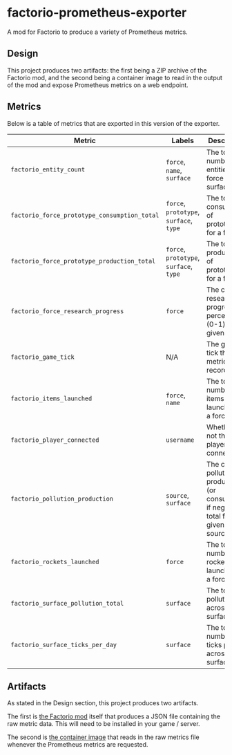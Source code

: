 # factorio-prometheus-exporter

A mod for Factorio to produce a variety of Prometheus metrics.

## Design

This project produces two artifacts: the first being a ZIP archive of the
Factorio mod, and the second being a container image to read in the output of
the mod and expose Prometheus metrics on a web endpoint.

## Metrics

Below is a table of metrics that are exported in this version of the exporter.

| Metric                                       | Labels                                  | Description                                                                             |
| -------------------------------------------- | --------------------------------------- | --------------------------------------------------------------------------------------- |
| `factorio_entity_count`                      | `force`, `name`, `surface`              | The total number of entities for a force on a surface.                                  |
| `factorio_force_prototype_consumption_total` | `force`, `prototype`, `surface`, `type` | The total consumption of prototypes for a force.                                        |
| `factorio_force_prototype_production_total`  | `force`, `prototype`, `surface`, `type` | The total production of prototypes for a force.                                         |
| `factorio_force_research_progress`           | `force`                                 | The current research progress percentage (0-1) for a given force.                       |
| `factorio_game_tick`                         | N/A                                     | The game tick the metrics were recorded at.                                             |
| `factorio_items_launched`                    | `force`, `name`                         | The total number of items launched for a force.                                         |
| `factorio_player_connected`                  | `username`                              | Whether or not the player is connected.                                                 |
| `factorio_pollution_production`              | `source`, `surface`                     | The current pollution production (or consumption if negative) total for a given source. |
| `factorio_rockets_launched`                  | `force`                                 | The total number of rockets launched for a force.                                       |
| `factorio_surface_pollution_total`           | `surface`                               | The total pollution across the surface.                                                 |
| `factorio_surface_ticks_per_day`             | `surface`                               | The total number of ticks per day across the surface.                                   |

## Artifacts

As stated in the Design section, this project produces two artifacts.

The first is [the Factorio mod](https://mods.factorio.com/mod/factorio-prometheus-exporter)
itself that produces a JSON file containing the raw metric data. This will need
to be installed in your game / server.

The second is [the container image](https://github.com/celestialorb/factorio-prometheus-exporter/pkgs/container/factorio-prometheus-exporter)
that reads in the raw metrics file whenever the Prometheus metrics are
requested.
